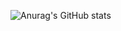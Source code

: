 <!-- [![https://solved.ac/profile/wooah125](http://mazassumnida.wtf/api/generate_badge?boj=wooah125)](https://solved.ac/tor012) -->
<!-- ![](https://github-profile-summary-cards.vercel.app/api/cards/profile-details?username=dltkdgns3435&theme=solarized) -->
![Anurag's GitHub stats](https://github-readme-stats.vercel.app/api?username=dltkdgns3435&theme=dark&show_icons=true)
